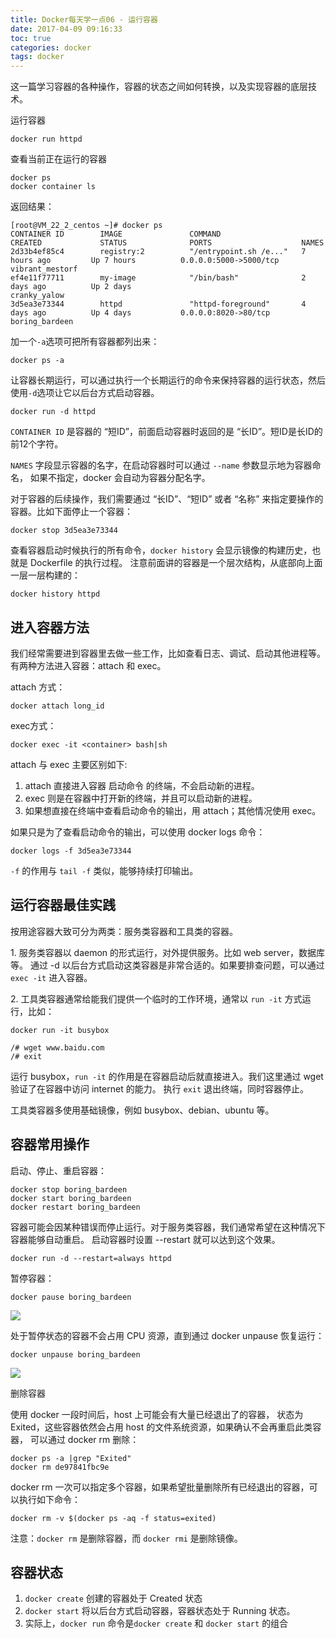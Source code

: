 ```yaml
---
title: Docker每天学一点06 - 运行容器
date: 2017-04-09 09:16:33
toc: true
categories: docker
tags: docker
---
```


这一篇学习容器的各种操作，容器的状态之间如何转换，以及实现容器的底层技术。

运行容器

```
docker run httpd
```

查看当前正在运行的容器

```
docker ps
docker container ls
```

返回结果：
```
[root@VM_22_2_centos ~]# docker ps
CONTAINER ID        IMAGE               COMMAND                  CREATED             STATUS              PORTS                    NAMES
2d33b4ef85c4        registry:2          "/entrypoint.sh /e..."   7 hours ago         Up 7 hours          0.0.0.0:5000->5000/tcp   vibrant_mestorf
ef4e11f77711        my-image            "/bin/bash"              2 days ago          Up 2 days                                    cranky_yalow
3d5ea3e73344        httpd               "httpd-foreground"       4 days ago          Up 4 days           0.0.0.0:8020->80/tcp     boring_bardeen
```

加一个`-a`选项可把所有容器都列出来：<!--more-->
```
docker ps -a
```

让容器长期运行，可以通过执行一个长期运行的命令来保持容器的运行状态，然后使用`-d`选项让它以后台方式启动容器。

```
docker run -d httpd
```

`CONTAINER ID` 是容器的 “短ID”，前面启动容器时返回的是 “长ID”。短ID是长ID的前12个字符。

`NAMES` 字段显示容器的名字，在启动容器时可以通过 `--name` 参数显示地为容器命名，
如果不指定，docker 会自动为容器分配名字。

对于容器的后续操作，我们需要通过 “长ID”、“短ID” 或者 “名称” 来指定要操作的容器。比如下面停止一个容器：
```
docker stop 3d5ea3e73344
```

查看容器启动时候执行的所有命令，`docker history` 会显示镜像的构建历史，也就是 Dockerfile 的执行过程。
注意前面讲的容器是一个层次结构，从底部向上面一层一层构建的：
```
docker history httpd
```

## 进入容器方法

我们经常需要进到容器里去做一些工作，比如查看日志、调试、启动其他进程等。有两种方法进入容器：attach 和 exec。

attach 方式：
```
docker attach long_id
```

exec方式：
```
docker exec -it <container> bash|sh
```

attach 与 exec 主要区别如下:

1. attach 直接进入容器 启动命令 的终端，不会启动新的进程。
2. exec 则是在容器中打开新的终端，并且可以启动新的进程。
3. 如果想直接在终端中查看启动命令的输出，用 attach；其他情况使用 exec。

如果只是为了查看启动命令的输出，可以使用 docker logs 命令：
```
docker logs -f 3d5ea3e73344
```

`-f` 的作用与 `tail -f` 类似，能够持续打印输出。

## 运行容器最佳实践

按用途容器大致可分为两类：服务类容器和工具类的容器。

1\. 服务类容器以 daemon 的形式运行，对外提供服务。比如 web server，数据库等。
通过 -d 以后台方式启动这类容器是非常合适的。如果要排查问题，可以通过 `exec -it` 进入容器。

2\. 工具类容器通常给能我们提供一个临时的工作环境，通常以 `run -it` 方式运行，比如：

```
docker run -it busybox

/# wget www.baidu.com
/# exit
```

运行 busybox，`run -it` 的作用是在容器启动后就直接进入。我们这里通过 wget 验证了在容器中访问 internet 的能力。
执行 `exit` 退出终端，同时容器停止。

工具类容器多使用基础镜像，例如 busybox、debian、ubuntu 等。

## 容器常用操作

启动、停止、重启容器：
```
docker stop boring_bardeen
docker start boring_bardeen
docker restart boring_bardeen
```

容器可能会因某种错误而停止运行。对于服务类容器，我们通常希望在这种情况下容器能够自动重启。
启动容器时设置 --restart 就可以达到这个效果。

```
docker run -d --restart=always httpd
```

暂停容器：
```
docker pause boring_bardeen
```

![](https://xnstatic-1253397658.file.myqcloud.com/docker20.png)

处于暂停状态的容器不会占用 CPU 资源，直到通过 docker unpause 恢复运行：
```
docker unpause boring_bardeen
```

![](https://xnstatic-1253397658.file.myqcloud.com/docker21.png)

删除容器

使用 docker 一段时间后，host 上可能会有大量已经退出了的容器，
状态为Exited，这些容器依然会占用 host 的文件系统资源，如果确认不会再重启此类容器，
可以通过 docker rm 删除：

```
docker ps -a |grep "Exited"
docker rm de97841fbc9e
```

docker rm 一次可以指定多个容器，如果希望批量删除所有已经退出的容器，可以执行如下命令：
```
docker rm -v $(docker ps -aq -f status=exited)
```

注意：`docker rm` 是删除容器，而 `docker rmi` 是删除镜像。

## 容器状态

1. `docker create` 创建的容器处于 Created 状态
2. `docker start` 将以后台方式启动容器，容器状态处于 Running 状态。
3. 实际上，`docker run` 命令是`docker create` 和 `docker start` 的组合



